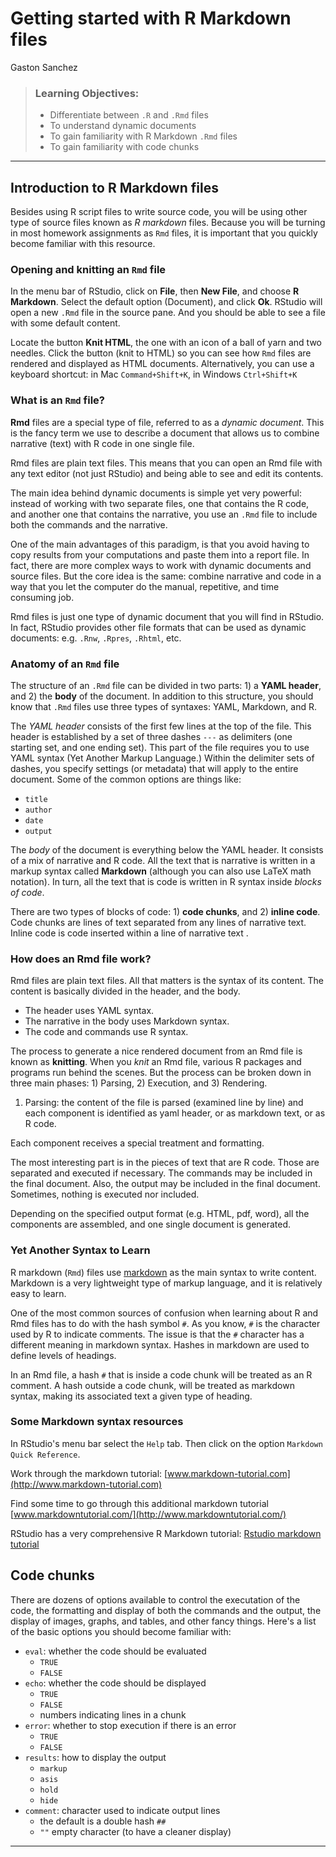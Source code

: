 Getting started with R Markdown files
================
Gaston Sanchez

> ### Learning Objectives:
>
> -   Differentiate between `.R` and `.Rmd` files
> -   To understand dynamic documents
> -   To gain familiarity with R Markdown `.Rmd` files
> -   To gain familiarity with code chunks

------------------------------------------------------------------------

Introduction to R Markdown files
--------------------------------

Besides using R script files to write source code, you will be using other type of source files known as *R markdown* files. Because you will be turning in most homework assignments as `Rmd` files, it is important that you quickly become familiar with this resource.

### Opening and knitting an `Rmd` file

In the menu bar of RStudio, click on **File**, then **New File**, and choose **R Markdown**. Select the default option (Document), and click **Ok**. RStudio will open a new `.Rmd` file in the source pane. And you should be able to see a file with some default content.

Locate the button **Knit HTML**, the one with an icon of a ball of yarn and two needles. Click the button (knit to HTML) so you can see how `Rmd` files are rendered and displayed as HTML documents. Alternatively, you can use a keyboard shortcut: in Mac `Command+Shift+K`, in Windows `Ctrl+Shift+K`

### What is an `Rmd` file?

**Rmd** files are a special type of file, referred to as a *dynamic document*. This is the fancy term we use to describe a document that allows us to combine narrative (text) with R code in one single file.

Rmd files are plain text files. This means that you can open an Rmd file with any text editor (not just RStudio) and being able to see and edit its contents.

The main idea behind dynamic documents is simple yet very powerful: instead of working with two separate files, one that contains the R code, and another one that contains the narrative, you use an `.Rmd` file to include both the commands and the narrative.

One of the main advantages of this paradigm, is that you avoid having to copy results from your computations and paste them into a report file. In fact, there are more complex ways to work with dynamic documents and source files. But the core idea is the same: combine narrative and code in a way that you let the computer do the manual, repetitive, and time consuming job.

Rmd files is just one type of dynamic document that you will find in RStudio. In fact, RStudio provides other file formats that can be used as dynamic documents: e.g. `.Rnw`, `.Rpres`, `.Rhtml`, etc.

### Anatomy of an `Rmd` file

The structure of an `.Rmd` file can be divided in two parts: 1) a **YAML header**, and 2) the **body** of the document. In addition to this structure, you should know that `.Rmd` files use three types of syntaxes: YAML, Markdown, and R.

The *YAML header* consists of the first few lines at the top of the file. This header is established by a set of three dashes `---` as delimiters (one starting set, and one ending set). This part of the file requires you to use YAML syntax (Yet Another Markup Language.) Within the delimiter sets of dashes, you specify settings (or metadata) that will apply to the entire document. Some of the common options are things like:

-   `title`
-   `author`
-   `date`
-   `output`

The *body* of the document is everything below the YAML header. It consists of a mix of narrative and R code. All the text that is narrative is written in a markup syntax called **Markdown** (although you can also use LaTeX math notation). In turn, all the text that is code is written in R syntax inside *blocks of code*.

There are two types of blocks of code: 1) **code chunks**, and 2) **inline code**. Code chunks are lines of text separated from any lines of narrative text. Inline code is code inserted within a line of narrative text .

### How does an Rmd file work?

Rmd files are plain text files. All that matters is the syntax of its content. The content is basically divided in the header, and the body.

-   The header uses YAML syntax.
-   The narrative in the body uses Markdown syntax.
-   The code and commands use R syntax.

The process to generate a nice rendered document from an Rmd file is known as **knitting**. When you *knit* an Rmd file, various R packages and programs run behind the scenes. But the process can be broken down in three main phases: 1) Parsing, 2) Execution, and 3) Rendering.

1.  Parsing: the content of the file is parsed (examined line by line) and each component is identified as yaml header, or as markdown text, or as R code.

Each component receives a special treatment and formatting.

The most interesting part is in the pieces of text that are R code. Those are separated and executed if necessary. The commands may be included in the final document. Also, the output may be included in the final document. Sometimes, nothing is executed nor included.

Depending on the specified output format (e.g. HTML, pdf, word), all the components are assembled, and one single document is generated.

### Yet Another Syntax to Learn

R markdown (`Rmd`) files use [markdown](https://daringfireball.net/projects/markdown/) as the main syntax to write content. Markdown is a very lightweight type of markup language, and it is relatively easy to learn.

One of the most common sources of confusion when learning about R and Rmd files has to do with the hash symbol `#`. As you know, `#` is the character used by R to indicate comments. The issue is that the `#` character has a different meaning in markdown syntax. Hashes in markdown are used to define levels of headings.

In an Rmd file, a hash `#` that is inside a code chunk will be treated as an R comment. A hash outside a code chunk, will be treated as markdown syntax, making its associated text a given type of heading.

### Some Markdown syntax resources

In RStudio's menu bar select the `Help` tab. Then click on the option `Markdown Quick Reference`.

Work through the markdown tutorial: [www.markdown-tutorial.com](http://www.markdown-tutorial.com)

Find some time to go through this additional markdown tutorial [www.markdowntutorial.com/](http://www.markdowntutorial.com/)

RStudio has a very comprehensive R Markdown tutorial: [Rstudio markdown tutorial](http://rmarkdown.rstudio.com/)

Code chunks
-----------

There are dozens of options available to control the executation of the code, the formatting and display of both the commands and the output, the display of images, graphs, and tables, and other fancy things. Here's a list of the basic options you should become familiar with:

-   `eval`: whether the code should be evaluated
    -   `TRUE`
    -   `FALSE`
-   `echo`: whether the code should be displayed
    -   `TRUE`
    -   `FALSE`
    -   numbers indicating lines in a chunk
-   `error`: whether to stop execution if there is an error
    -   `TRUE`
    -   `FALSE`
-   `results`: how to display the output
    -   `markup`
    -   `asis`
    -   `hold`
    -   `hide`
-   `comment`: character used to indicate output lines
    -   the default is a double hash `##`
    -   `""` empty character (to have a cleaner display)

------------------------------------------------------------------------
